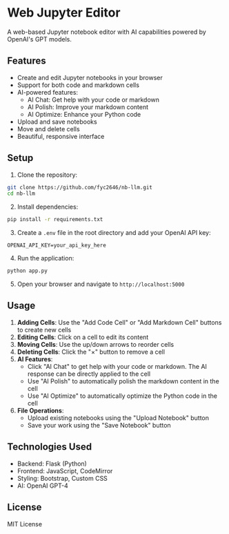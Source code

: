 # Web Jupyter Editor

A web-based Jupyter notebook editor with AI capabilities powered by OpenAI's GPT models.

## Features

- Create and edit Jupyter notebooks in your browser
- Support for both code and markdown cells
- AI-powered features:
  - AI Chat: Get help with your code or markdown
  - AI Polish: Improve your markdown content
  - AI Optimize: Enhance your Python code
- Upload and save notebooks
- Move and delete cells
- Beautiful, responsive interface

## Setup

1. Clone the repository:
```bash
git clone https://github.com/fyc2646/nb-llm.git
cd nb-llm
```

2. Install dependencies:
```bash
pip install -r requirements.txt
```

3. Create a `.env` file in the root directory and add your OpenAI API key:
```
OPENAI_API_KEY=your_api_key_here
```

4. Run the application:
```bash
python app.py
```

5. Open your browser and navigate to `http://localhost:5000`

## Usage

1. **Adding Cells**: Use the "Add Code Cell" or "Add Markdown Cell" buttons to create new cells
2. **Editing Cells**: Click on a cell to edit its content
3. **Moving Cells**: Use the up/down arrows to reorder cells
4. **Deleting Cells**: Click the "×" button to remove a cell
5. **AI Features**:
   - Click "AI Chat" to get help with your code or markdown. The AI response can be directly applied to the cell
   - Use "AI Polish" to automatically polish the markdown content in the cell
   - Use "AI Optimize" to automatically optimize the Python code in the cell
6. **File Operations**:
   - Upload existing notebooks using the "Upload Notebook" button
   - Save your work using the "Save Notebook" button

## Technologies Used

- Backend: Flask (Python)
- Frontend: JavaScript, CodeMirror
- Styling: Bootstrap, Custom CSS
- AI: OpenAI GPT-4

## License

MIT License
